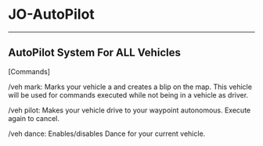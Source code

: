 # JO-AutoPilot

-------------------------------------------------------------------------------------------------------------------
AutoPilot System For ALL Vehicles
-------------------------------------------------------------------------------------------------------------------

[Commands]

/veh mark: Marks your vehicle a and creates a blip on the map. This vehicle will be used for commands executed while not being in a vehicle as driver.

/veh pilot: Makes your vehicle drive to your waypoint autonomous. Execute again to cancel.

/veh dance: Enables/disables  Dance for your current vehicle.

